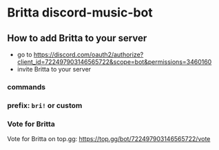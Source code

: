 # Britta discord-music-bot

## How to add Britta to your server
- go to https://discord.com/oauth2/authorize?client_id=722497903146565722&scope=bot&permissions=3460160
- invite Britta to your server


### commands

### prefix: `bri!` or custom

### Vote for Britta

Vote for Britta on top.gg: https://top.gg/bot/722497903146565722/vote
 
